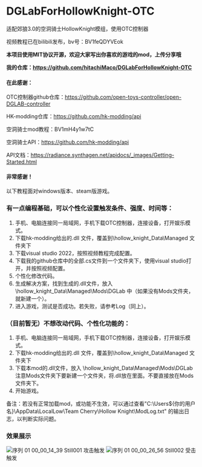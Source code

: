 # DGLabForHollowKnight-OTC
适配郊狼3.0的空洞骑士HollowKnight模组，使用OTC控制器

视频教程已在bilibili发布，bv号：BV1feQDYVEok

**本项目使用MIT协议开源，欢迎大家写出你喜欢的游戏的mod，上传分享哦**


**我的仓库：https://github.com/hitachiMaco/DGLabForHollowKnight-OTC**

#### 在此感谢：

OTC控制器github仓库：https://github.com/open-toys-controller/open-DGLAB-controller

HK-modding仓库：https://github.com/hk-modding/api

空洞骑士mod教程：BV1mH4y1w7tC

空洞骑士API：https://github.com/hk-modding/api

API文档：https://radiance.synthagen.net/apidocs/_images/Getting-Started.html

#### 非常感谢！


以下教程面对windows版本、steam版游戏。

### 有一点编程基础，可以个性化设置触发条件、强度、时间等：
1. 手机、电脑连接同一局域网，手机下载OTC控制器，连接设备，打开娱乐模式。
2. 下载hk-modding给出的.dll 文件，覆盖到\hollow_knight_Data\Managed 文件夹下
3. 下载visual studio 2022，按照视频教程完成配置。
4. 下载我的github仓库中的全部.cs文件到一个文件夹下，使用visual studio打开，并按照视频配置。
5. 个性化修改代码。
6. 生成解决方案，找到生成的.dll文件，放入\hollow_knight_Data\Managed\Mods\DGLab 中（如果没有Mods文件夹，就新建一个）。
7. 进入游戏，测试是否成功。若失败，请参考Log（同上）。

### （目前暂无）不想改动代码、个性化功能的：
1. 手机、电脑连接同一局域网，手机下载OTC控制器，连接设备，打开娱乐模式。
2. 下载hk-modding给出的.dll 文件，覆盖到\hollow_knight_Data\Managed 文件夹下
3. 下载本mod的.dll文件，放入 \hollow_knight_Data\Managed\Mods\DGLab
     注意Mods文件夹下要新建一个文件夹，将.dll放在里面。不要直接放在Mods文件夹下。
4. 开始游戏。

备注：若没有正常加载mod，或功能不生效，可以通过查看"C:\Users\${你的用户名}\AppData\LocalLow\Team Cherry\Hollow Knight\ModLog.txt" 的输出日志，以判断实际问题。

### 效果展示

![序列 01 00_00_14_39 Still001](https://github.com/user-attachments/assets/3d65941d-c419-4ce6-86cd-6e948445a701)
攻击触发
![序列 01 00_00_26_56 Still002](https://github.com/user-attachments/assets/ca5faa13-90a2-4889-954b-bfa07d9400bd)
受击触发

